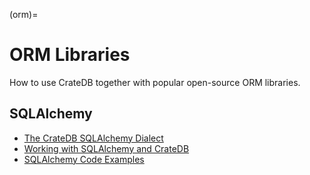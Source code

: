 (orm)=
# ORM Libraries

How to use CrateDB together with popular open-source ORM libraries.

## SQLAlchemy
- [The CrateDB SQLAlchemy Dialect]
- [Working with SQLAlchemy and CrateDB]
- [SQLAlchemy Code Examples]


[SQLAlchemy Code Examples]: https://github.com/crate/cratedb-examples/tree/main/by-language/python-sqlalchemy
[The CrateDB SQLAlchemy Dialect]: inv:sqlalchemy-cratedb:*:label#index
[Working with SQLAlchemy and CrateDB]: inv:sqlalchemy-cratedb:*:label#by-example
